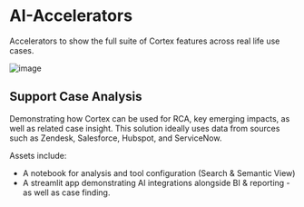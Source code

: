 # AI-Accelerators
Accelerators to show the full suite of Cortex features across real life use cases.


![image](https://github.com/user-attachments/assets/073d8e88-7a86-4106-ae48-fc709219a251)

## Support Case Analysis
Demonstrating how Cortex can be used for RCA, key emerging impacts, as well as related case insight.
This solution ideally uses data from sources such as Zendesk, Salesforce, Hubspot, and ServiceNow.

Assets include:
- A notebook for analysis and tool configuration (Search & Semantic View)
- A streamlit app demonstrating AI integrations alongside BI & reporting - as well as case finding.

